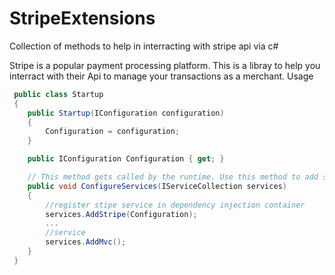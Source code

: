 # StripeExtensions
Collection of methods to help in interracting with stripe api via c#

Stripe is a popular payment processing platform. 
This is a libray to help you interract with their Api to manage your transactions as a merchant.
Usage
```C#
 public class Startup
 {
    public Startup(IConfiguration configuration)
    {
        Configuration = configuration;
    }

    public IConfiguration Configuration { get; }

    // This method gets called by the runtime. Use this method to add services to the container.
    public void ConfigureServices(IServiceCollection services)
    {
        //register stipe service in dependency injection container
        services.AddStripe(Configuration);
        ...
        //service 
        services.AddMvc();
    }       
 }
```

